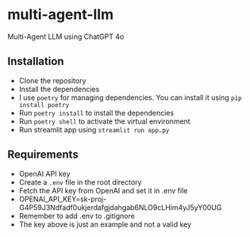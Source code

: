 # multi-agent-llm

Multi-Agent LLM using ChatGPT 4o

## Installation

- Clone the repository
- Install the dependencies
- I use `poetry` for managing dependencies. You can install it using `pip install poetry`
- Run `poetry install` to install the dependencies
- Run `poetry shell` to activate the virtual environment
- Run streamlit app using `streamlit run app.py`

## Requirements

- OpenAI API key
- Create a `.env` file in the root directory
- Fetch the API key from OpenAI and set it in .env file
- OPENAI_API_KEY=sk-proj-G4P59J3Ndfadf0ukjerdafgjdahgab6NLO9cLHim4yJ5yY00UG
- Remember to add .env to .gitignore
- The key above is just an example and not a valid key
